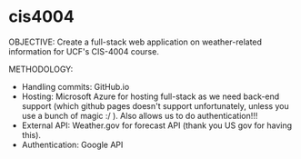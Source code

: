 # cis4004

OBJECTIVE:
Create a full-stack web application on weather-related information for UCF's CIS-4004 course.

METHODOLOGY:
- Handling commits: GitHub.io
- Hosting: Microsoft Azure for hosting full-stack as we need back-end support (which github pages doesn't support unfortunately, unless you use a bunch of magic :/ ). Also allows us to do authentication!!!
- External API: Weather.gov for forecast API (thank you US gov for having this).
- Authentication: Google API
